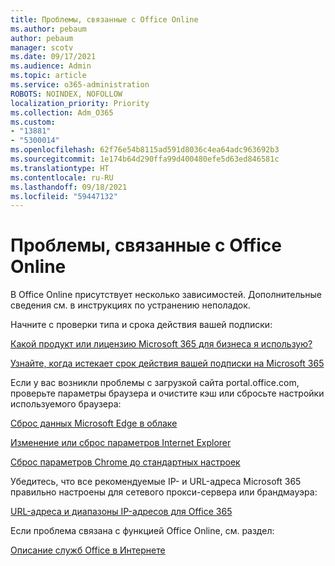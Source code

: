 ```yaml
---
title: Проблемы, связанные с Office Online
ms.author: pebaum
author: pebaum
manager: scotv
ms.date: 09/17/2021
ms.audience: Admin
ms.topic: article
ms.service: o365-administration
ROBOTS: NOINDEX, NOFOLLOW
localization_priority: Priority
ms.collection: Adm_O365
ms.custom:
- "13881"
- "5300014"
ms.openlocfilehash: 62f76e54b8115ad591d8036c4ea64adc963692b3
ms.sourcegitcommit: 1e174b64d290ffa99d400480efe5d63ed846581c
ms.translationtype: HT
ms.contentlocale: ru-RU
ms.lasthandoff: 09/18/2021
ms.locfileid: "59447132"
---
```

# <a name="issues-related-to-office-online"></a>Проблемы, связанные с Office Online

В Office Online присутствует несколько зависимостей. Дополнительные сведения см. в инструкциях по устранению неполадок.

Начните с проверки типа и срока действия вашей подписки:

[Какой продукт или лицензию Microsoft 365 для бизнеса я использую?](https://support.microsoft.com/office/what-microsoft-365-business-product-or-license-do-i-have-f8ab5e25-bf3f-4a47-b264-174b1ee925fd)  

[Узнайте, когда истекает срок действия вашей подписки на Microsoft 365](https://support.microsoft.com/office/find-out-when-your-microsoft-365-subscription-expires-2eb89f06-bd1c-4f57-9269-f1cbab894341)  

Если у вас возникли проблемы с загрузкой сайта portal.office.com, проверьте параметры браузера и очистите кэш или сбросьте настройки используемого браузера:

[Сброс данных Microsoft Edge в облаке](https://docs.microsoft.com/deployedge/edge-learnmore-reset-data-in-cloud)  

[Изменение или сброс параметров Internet Explorer](https://support.microsoft.com/windows/change-or-reset-internet-explorer-settings-2d4bac50-5762-91c5-a057-a922533f77d5) 

[Сброс параметров Chrome до стандартных настроек](https://support.google.com/chrome/answer/3296214?hl=en)  

Убедитесь, что все рекомендуемые IP- и URL-адреса Microsoft 365 правильно настроены для сетевого прокси-сервера или брандмауэра:

[URL-адреса и диапазоны IP-адресов для Office 365](https://docs.microsoft.com/microsoft-365/enterprise/urls-and-ip-address-ranges)  

Если проблема связана с функцией Office Online, см. раздел:

[Описание служб Office в Интернете](https://docs.microsoft.com/office365/servicedescriptions/office-online-service-description/office-online-service-description)

